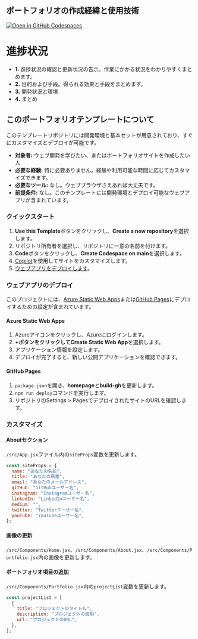 ## ポートフォリオの作成経緯と使用技術

[![Open in GitHub Codespaces](https://github.com/codespaces/badge.svg)](https://github.com/codespaces/new?hide_repo_select=true&ref=main&repo=526682619)

# 進捗状況

* **1.** 進捗状況の確認と更新状況の告示。作業にかかる状況をわかりやすくまとめます。
* **2.** 目的および手段。得られる効果と手段をまとめます。
* **3.** 開発状況と環境
* **4.** まとめ

## このポートフォリオテンプレートについて

このテンプレートリポジトリには開発環境と基本セットが用意されており、すぐにカスタマイズとデプロイが可能です。

* **対象者:** ウェブ開発を学びたい、またはポートフォリオサイトを作成したい人
* **必要な経験:** 特に必要ありません。経験や利用可能な時間に応じてカスタマイズできます。
* **必要なツール:** なし。ウェブブラウザさえあれば大丈夫です。
* **前提条件:** なし。このテンプレートには開発環境とデプロイ可能なウェブアプリが含まれています。

### クイックスタート

1. **Use this Template**ボタンをクリックし、**Create a new repository**を選択します。
2. リポジトリ所有者を選択し、リポジトリに一意の名前を付けます。
3. **Code**ボタンをクリックし、**Create Codespace on main**を選択します。
4. [Copilot](https://copilot.github.com)を使用してサイトをカスタマイズします。
5. [ウェブアプリをデプロイします](#-deploy-your-web-application)。

### ウェブアプリのデプロイ

このプロジェクトには、[Azure Static Web Apps](https://azure.microsoft.com/products/app-service/static/?WT.mc_id=academic-79839-sagibbon)または[GitHub Pages](https://pages.github.com/)にデプロイするための設定が含まれています。

#### Azure Static Web Apps

1. Azureアイコンをクリックし、Azureにログインします。
2. **+**ボタンをクリックして**Create Static Web App**を選択します。
3. アプリケーション情報を設定します。
4. デプロイが完了すると、新しい公開アプリケーションを確認できます。

#### GitHub Pages

1. `package.json`を開き、**homepage**と**build-gh**を更新します。
2. `npm run deploy`コマンドを実行します。
3. リポジトリのSettings > PagesでデプロイされたサイトのURLを確認します。

### カスタマイズ

#### Aboutセクション

`/src/App.jsx`ファイル内の`siteProps`変数を更新します。

```javascript
const siteProps = {
  name: "あなたの名前",
  title: "あなたの肩書",
  email: "あなたのメールアドレス",
  gitHub: "GitHubユーザー名",
  instagram: "Instagramユーザー名",
  linkedIn: "LinkedInユーザー名",
  medium: "",
  twitter: "Twitterユーザー名",
  youTube: "YouTubeユーザー名",
};
```

#### 画像の更新

`/src/Components/Home.jsx`、`/src/Components/About.jsx`、`/src/Components/Portfolio.jsx`内の画像を更新します。

#### ポートフォリオ項目の追加

`/src/Components/Portfolio.jsx`内の`projectList`変数を更新します。

```javascript
const projectList = [
  {
    title: "プロジェクトのタイトル",
    description: "プロジェクトの説明",
    url: "プロジェクトのURL",
  },
];
```